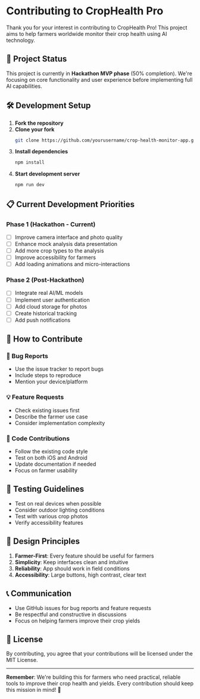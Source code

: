 # Contributing to CropHealth Pro

Thank you for your interest in contributing to CropHealth Pro! This project aims to help farmers worldwide monitor their crop health using AI technology.

## 🚀 Project Status

This project is currently in **Hackathon MVP phase** (50% completion). We're focusing on core functionality and user experience before implementing full AI capabilities.

## 🛠️ Development Setup

1. **Fork the repository**
2. **Clone your fork**
   ```bash
   git clone https://github.com/yourusername/crop-health-monitor-app.git
   ```
3. **Install dependencies**
   ```bash
   npm install
   ```
4. **Start development server**
   ```bash
   npm run dev
   ```

## 📋 Current Development Priorities

### Phase 1 (Hackathon - Current)
- [ ] Improve camera interface and photo quality
- [ ] Enhance mock analysis data presentation
- [ ] Add more crop types to the analysis
- [ ] Improve accessibility for farmers
- [ ] Add loading animations and micro-interactions

### Phase 2 (Post-Hackathon)
- [ ] Integrate real AI/ML models
- [ ] Implement user authentication
- [ ] Add cloud storage for photos
- [ ] Create historical tracking
- [ ] Add push notifications

## 🎯 How to Contribute

### 🐛 Bug Reports
- Use the issue tracker to report bugs
- Include steps to reproduce
- Mention your device/platform

### 💡 Feature Requests
- Check existing issues first
- Describe the farmer use case
- Consider implementation complexity

### 🔧 Code Contributions
- Follow the existing code style
- Test on both iOS and Android
- Update documentation if needed
- Focus on farmer usability

## 📱 Testing Guidelines

- Test on real devices when possible
- Consider outdoor lighting conditions
- Test with various crop photos
- Verify accessibility features

## 🌾 Design Principles

1. **Farmer-First**: Every feature should be useful for farmers
2. **Simplicity**: Keep interfaces clean and intuitive
3. **Reliability**: App should work in field conditions
4. **Accessibility**: Large buttons, high contrast, clear text

## 📞 Communication

- Use GitHub issues for bug reports and feature requests
- Be respectful and constructive in discussions
- Focus on helping farmers improve their crop yields

## 📄 License

By contributing, you agree that your contributions will be licensed under the MIT License.

---

**Remember**: We're building this for farmers who need practical, reliable tools to improve their crop health and yields. Every contribution should keep this mission in mind! 🌱